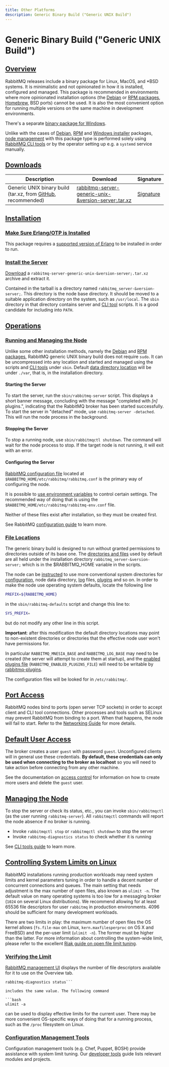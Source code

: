 ```yaml
---
title: Other Platforms
description: Generic Binary Build ("Generic UNIX Build")
---
```


<!--
Copyright (c) 2007-2023 VMware, Inc. or its affiliates.

All rights reserved. This program and the accompanying materials
are made available under the terms of the under the Apache License,
Version 2.0 (the "License”); you may not use this file except in compliance
with the License. You may obtain a copy of the License at

https://www.apache.org/licenses/LICENSE-2.0

Unless required by applicable law or agreed to in writing, software
distributed under the License is distributed on an "AS IS" BASIS,
WITHOUT WARRANTIES OR CONDITIONS OF ANY KIND, either express or implied.
See the License for the specific language governing permissions and
limitations under the License.
-->

# Generic Binary Build ("Generic UNIX Build")

## <a id="overview" class="anchor" href="#overview">Overview</a>

RabbitMQ releases include a binary package for Linux, MacOS, and *BSD systems.
It is minimalistic and not opinionated in how it is installed, configured and managed.
This package is recommended in environments where more opinionated installation options
(the [Debian](./install-debian.html) or [RPM packages](./install-rpm.html), [Homebrew](./install-homebrew.html), BSD ports) cannot be used.
It is also the most convenient option for running multiple versions on the same machine
in development environments.

There's a separate [binary package for Windows](./install-windows-manual.html).

Unlike with the cases of [Debian](./install-debian.html), [RPM](./install-rpm.html) and [Windows installer](./install-windows.html) packages,
[node management](#managing-node) with this package type is performed solely using
[RabbitMQ CLI tools](./cli.html) or by the operator setting up e.g. a `systemd` service manually.

## <a id="downloads" class="anchor" href="#downloads">Downloads</a>

<table>
  <thead>
    <th>Description</th>
    <th>Download</th>
    <th>Signature</th>
  </thead>

  <tr>
    <td>
      Generic UNIX binary build (tar.xz, from <a href="https://github.com/rabbitmq/rabbitmq-server/releases">GitHub</a>, recommended)
    </td>
    <td>
      <a href="https://github.com/rabbitmq/rabbitmq-server/releases/download/&version-server-tag;/rabbitmq-server-generic-unix-&version-server;.tar.xz">rabbitmq-server-generic-unix-&version-server;.tar.xz</a>
    </td>
    <td>
      <a href="https://github.com/rabbitmq/rabbitmq-server/releases/download/&version-server-tag;/rabbitmq-server-generic-unix-&version-server;.tar.xz.asc">Signature</a>
    </td>
  </tr>
</table>


## <a id="installation" class="anchor" href="#installation">Installation</a>

### <a id="install-erlang" class="anchor" href="#install-erlang">Make Sure Erlang/OTP is Installed</a>

This package requires a [supported version of Erlang](./which-erlang.html) to be installed
in order to run.

### <a id="install" class="anchor" href="#install">Install the Server</a>

[Download](#downloads) a `rabbitmq-server-generic-unix-&version-server;.tar.xz` archive and extract it.

Contained in the tarball is a directory named `rabbitmq_server-&version-server;`. This directory is the node base directory. It should be
moved to a suitable application directory on the system, such as `/usr/local`.
The `sbin` directory in that directory contains server and [CLI tool](./cli.html) scripts.
It is a good candidate for including into `PATH`.


## <a id="operations" class="anchor" href="#operations">Operations</a>

### <a id="managing-node" class="anchor" href="#managing-node">Running and Managing the Node</a>

Unlike some other installation methods, namely the [Debian](./install-debian.html) and [RPM packages](./install-rpm.html), RabbitMQ
generic UNIX binary build does not require `sudo`. It can be uncompressed
into any location and started and managed using the scripts and [CLI tools](./cli.html) under `sbin`.
Default [data directory location](./relocate.html) will be under `./var`,
that is, in the installation directory.

#### Starting the Server

To start the server, run the `sbin/rabbitmq-server` script. This
displays a short banner message, concluding with the message
"completed with <i>[n]</i> plugins.", indicating that the
RabbitMQ broker has been started successfully.
To start the server in "detached" mode, use
`rabbitmq-server -detached`. This will run
the node process in the background.

#### Stopping the Server

To stop a running node, use `sbin/rabbitmqctl shutdown`. The command
will wait for the node process to stop. If the target node is not running,
it will exit with an error.

#### Configuring the Server

[RabbitMQ configuration file](configure.html#configuration-files) located at `$RABBITMQ_HOME/etc/rabbitmq/rabbitmq.conf`
is the primary way of configuring the node.

It is possible to [use environment variables](configure.html#customise-general-unix-environment) to control certain settings.
The recommended way of doing that is using the `$RABBITMQ_HOME/etc/rabbitmq/rabbitmq-env.conf` file.

Neither of these files exist after installation, so they must be created first.

See RabbitMQ [configuration guide](configure.html) to learn more.

### <a id="file-locations" class="anchor" href="#file-locations">File Locations</a>

The generic binary build is designed to run without granted
permissions to directories outside of its base one. The [directories and files](./relocate.html) used by default are
all held under the installation directory `rabbitmq_server-&version-server;`
which is in the <span class="envvar">$RABBITMQ_HOME</span>
variable in the scripts.

The node can be [instructed](./relocate.html) to use more
conventional system directories for [configuration](configure.html),
node data directory, [log](./logging.html) files, [plugins](./plugins.html) and so on.
In order to make the node use operating system defaults, locate the following line

```bash
PREFIX=${RABBITMQ_HOME}
```

in the `sbin/rabbitmq-defaults` script and
change this line to:

```bash
SYS_PREFIX=
```

but do not modify any other line in this script.

**Important**: after this modification the default directory
locations may point to non-existent directories or directories that the effective
node user won't have permissions for.

In particular `RABBITMQ_MNESIA_BASE` and
`RABBITMQ_LOG_BASE` may need to be created (the server will attempt to create them at startup), and the
[enabled plugins file](./plugins.html) (`RABBITMQ_ENABLED_PLUGINS_FILE`) will need
to be writable by [rabbitmq-plugins](./cli.html).

The configuration files will be looked for in `/etc/rabbitmq/`.


## <a id="ports" class="anchor" href="#ports">Port Access</a>

RabbitMQ nodes bind to ports (open server TCP sockets) in order to accept client
and CLI tool connections. Other processes and tools such as SELinux may prevent
RabbitMQ from binding to a port. When that happens, the node will fail to start.
Refer to the [Networking Guide](networking.html#ports) for more details.

## <a id="default-user-access" class="anchor" href="#default-user-access">Default User Access</a>

The broker creates a user `guest` with password
`guest`. Unconfigured clients will in general use these
credentials. <strong>By default, these credentials can only be
used when connecting to the broker as localhost</strong> so you
will need to take action before connecting from any other machine.

See the documentation on [access control](access-control.html) for information on how to create more users and delete
the `guest` user.

## <a id="managing" class="anchor" href="#managing">Managing the Node</a>

To stop the server or check its status, etc., you can invoke
`sbin/rabbitmqctl` (as the user running
`rabbitmq-server`). All `rabbitmqctl`
commands will report the node absence if no broker is running.

 * Invoke `rabbitmqctl stop` or `rabbitmqctl shutdown` to stop the server
 * Invoke `rabbitmq-diagnostics status` to check whether it is running

See [CLI tools guide](./cli.html) to learn more.


## <a id="kernel-resource-limits" class="anchor" href="#kernel-resource-limits">Controlling System Limits on Linux</a>

RabbitMQ installations running production workloads may need system
limits and kernel parameters tuning in order to handle a decent number of
concurrent connections and queues. The main setting that needs adjustment
is the max number of open files, also known as `ulimit -n`.
The default value on many operating systems is too low for a messaging
broker (`1024` on several Linux distributions). We recommend allowing
for at least 65536 file descriptors for user `rabbitmq` in
production environments. 4096 should be sufficient for many development
workloads.

There are two limits in play: the maximum number of open files the OS kernel
allows (`fs.file-max` on Linux, `kern.maxfilesperproc` on OS X and FreeBSD) and the per-user limit (`ulimit -n`).
The former must be higher than the latter.
For more information about controlling the system-wide limit,
please refer to the excellent [Riak guide on open file limit tuning](https://github.com/basho/basho_docs/blob/master/content/riak/kv/2.2.3/using/performance/open-files-limit.md).

### <a id="verifying-limits" class="anchor" href="#verifying-limits">Verifying the Limit</a>

[RabbitMQ management UI](management.html) displays the number of file descriptors available for it to use on the Overview tab.

```plaintext
rabbitmq-diagnostics status```

includes the same value. The following command

```bash
ulimit -a
```

can be used to display effective limits for the current user. There may be more convenient
OS-specific ways of doing that for a running process, such as the `/proc` filesystem on Linux.

### <a id="chef-puppet-bosh" class="anchor" href="#chef-puppet-bosh">Configuration Management Tools</a>

Configuration management tools (e.g. Chef, Puppet, BOSH) provide assistance
with system limit tuning. Our [developer tools](devtools.html#devops-tools) guide
lists relevant modules and projects.
